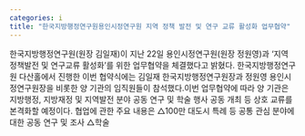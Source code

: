 ```yaml
---
categories: i
title: "한국지방행정연구원용인시정연구원 지역 정책 발전 및 연구 교류 활성화 업무협약"
---
```

한국지방행정연구원(원장 김일재)이 지난 22일 용인시정연구원(원장 정원영)과 ‘지역 정책발전 및 연구교류 활성화’를 위한 업무협약을 체결했다고 밝혔다. 한국지방행정연구원 다산홀에서 진행한 이번 협약식에는 김일재 한국지방행정연구원장과 정원영 용인시정연구원장을 비롯한 양 기관의 임직원들이 참석했다.이번 업무협약에 따라 양 기관은 지방행정, 지방재정 및 지역발전 분야 공동 연구 및 학술 행사 공동 개최 등 상호 교류를 본격화할 예정이다. 협업에 관한 주요 내용은 △100만 대도시 특례 등 공통 관심 분야에 대한 공동 연구 및 조사 △학술